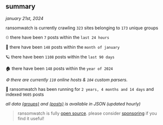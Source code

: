
## summary
_january 21st, 2024_

ransomwatch is currently crawling `323` sites belonging to `173` unique groups

⏲ there have been `7` posts within the `last 24 hours`

🦈 there have been `148` posts within the `month of january`

🪐 there have been `1108` posts within the `last 90 days`

🏚 there have been `148` posts within the `year of 2024`

_⚙️ there are currently `110` online hosts & `104` custom parsers._

🦕 ransomwatch has been running for `2 years, 4 months and 14 days` and indexed `9605` posts

_all data  [(groups)](http://ransomwhat.telemetry.ltd/groups) and [(posts)](http://ransomwhat.telemetry.ltd/posts) is available in JSON (updated hourly)_

> ransomwatch is fully [open source](https://github.com/joshhighet/ransomwatch#ransomwatch--). please consider [sponsoring](https://github.com/sponsors/joshhighet) if you find it useful!
